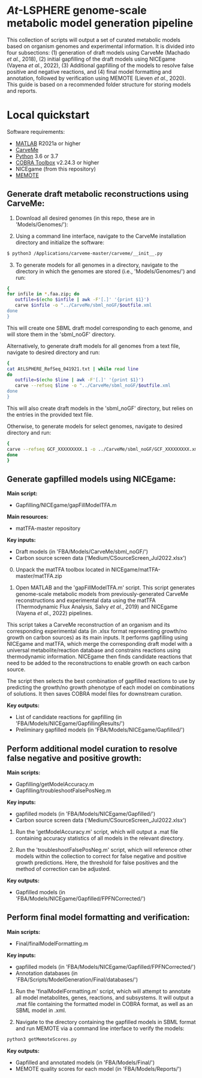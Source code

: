 *At*-LSPHERE genome-scale metabolic model generation pipeline
========================

This collection of scripts will output a set of curated metabolic models based on organism genomes and experimental information. It is divided into four subsections: (1) generation of draft models using CarveMe (Machado *et al.*, 2018), (2) initial gapfilling of the draft models using NICEgame (Vayena *et al.*, 2022), (3) Additional gapfilling of the models to resolve false positive and negative reactions, and (4) final model formatting and annotation, followed by verification using MEMOTE (Lieven *et al.*, 2020). This guide is based on a recommended folder structure for storing models and reports.

# Local quickstart

Software requirements:
  * [MATLAB](https://www.mathworks.com/products/matlab.html) R2021a or higher
  * [CarveMe](https://carveme.readthedocs.io/en/latest/installation.html)
  * [Python](https://www.python.org) 3.6 or 3.7
  * [COBRA Toolbox](https://opencobra.github.io/cobratoolbox/stable/) v2.24.3 or higher
  * NICEgame (from this repository)
  * [MEMOTE](https://memote.readthedocs.io/en/latest/)

## Generate draft metabolic reconstructions using CarveMe:
1. Download all desired genomes (in this repo, these are in 'Models/Genomes/'):

2. Using a command line interface, navigate to the CarveMe installation directory and initialize the software:
  ```bash
  $ python3 /Applications/carveme-master/carveme/__init__.py
  ```

3. To generate models for all genomes in a directory, navigate to the directory in which the genomes are stored (i.e., 'Models/Genomes/') and run:
```bash
{
for infile in *.faa.zip; do
   outfile=$(echo $infile | awk -F'[.]' '{print $1}')
   carve $infile -o "../CarveMe/sbml_noGF/$outfile.xml
done
}
```
This will create one SBML draft model corresponding to each genome, and will store them in the 'sbml_noGF' directory.

 Alternatively, to generate draft models for all genomes from a text file, navigate to desired directory and run:
```bash
{
cat AtLSPHERE_RefSeq_041921.txt | while read line 
do
   outfile=$(echo $line | awk -F'[.]' '{print $1}')
   carve --refseq $line -o "../CarveMe/sbml_noGF/$outfile.xml
done
}
```
This will also create draft models in the 'sbml_noGF' directory, but relies on the entries in the provided text file.

 Otherwise, to generate models for select genomes, navigate to desired directory and run:
```bash
{
carve --refseq GCF_XXXXXXXXX.1 -o ../CarveMe/sbml_noGF/GCF_XXXXXXXXX.xml
done
}
```

## Generate gapfilled models using NICEgame:

**Main script:**
* Gapfilling/NICEgame/gapFillModelTFA.m

**Main resources:**
  * matTFA-master repository

**Key inputs:**
  * Draft models (in 'FBA/Models/CarveMe/sbml_noGF/')
  * Carbon source screen data ('Medium/CSourceScreen_Jul2022.xlsx')

0. Unpack the matTFA toolbox located in NICEgame/matTFA-master/matTFA.zip

1. Open MATLAB and the 'gapFillModelTFA.m' script. This script generates genome-scale metabolic models from previously-generated CarveMe reconstructions and experimental data using the matTFA (Thermodynamic Flux Analysis, Salvy *et al.*, 2019) and NICEgame (Vayena *et al.*, 2022) pipelines.

 This script takes a CarveMe reconstruction of an organism and its corresponding experimental data (in .xlsx format representing growth/no growth on carbon sources) as its main inputs. It performs gapfilling using NICEgame and matTFA, which merge the corresponding draft model with a universal metabolite/reaction database and constrains reactions using thermodynamic information. NICEgame then finds candidate reactions that need to be added to the reconstructions to enable growth on each carbon source.

 The script then selects the best combination of gapfilled reactions to use by predicting the growth/no growth phenotype of each model on combinations of solutions. It then saves COBRA model files for downstream curation.

**Key outputs:**
  * List of candidate reactions for gapfilling (in 'FBA/Models/NICEgame/GapfillingResults/')
  * Preliminary gapfilled models (in 'FBA/Models/NICEgame/Gapfilled/')

## Perform additional model curation to resolve false negative and positive growth:

**Main scripts:**
  * Gapfilling/getModelAccuracy.m
  * Gapfilling/troubleshootFalsePosNeg.m

**Key inputs:**
  * gapfilled models (in 'FBA/Models/NICEgame/Gapfilled/')
  * Carbon source screen data ('Medium/CSourceScreen_Jul2022.xlsx')

1. Run the 'getModelAccuracy.m' script, which will output a .mat file containing accuracy statistics of all models in the relevant directory.

2. Run the 'troubleshootFalsePosNeg.m' script, which will reference other models within the collection to correct for false negative and positive growth predictions. Here, the threshold for false positives and the method of correction can be adjusted.

**Key outputs:**
  * Gapfilled models (in 'FBA/Models/NICEgame/Gapfilled/FPFNCorrected/')

## Perform final model formatting and verification:

**Main scripts:**
  * Final/finalModelFormatting.m

**Key inputs:**
  * gapfilled models (in 'FBA/Models/NICEgame/Gapfilled/FPFNCorrected/')
  * Annotation databases (in 'FBA/Scripts/ModelGeneration/Final/databases/')

1. Run the 'finalModelFormatting.m' script, which will attempt to annotate all model metabolites, genes, reactions, and subsystems. It will output a .mat file containing the formatted model in COBRA format, as well as an SBML model in .xml.

2. Navigate to the directory containing the gapfilled models in SBML format and run MEMOTE via a command line interface to verify the models:
```bash
python3 getMemoteScores.py
```

**Key outputs:**
  * Gapfilled and annotated models (in 'FBA/Models/Final/')
  * MEMOTE quality scores for each model (in 'FBA/Models/Reports/')
